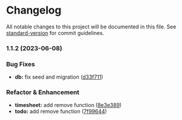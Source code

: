 # Changelog

All notable changes to this project will be documented in this file. See [standard-version](https://github.com/conventional-changelog/standard-version) for commit guidelines.

### 1.1.2 (2023-06-08)


### Bug Fixes

* **db:** fix seed and migration ([d33f711](https://github.com/kutay-celebi/ntracker/commit/d33f711ea376662104326976bbeb2ecd93be7d3e))


### Refactor & Enhancement

* **timesheet:** add remove function ([8e3e389](https://github.com/kutay-celebi/ntracker/commit/8e3e389d20514bcd37b7a3ae2166f60741feeeb0))
* **todo:** add remove function ([7f99644](https://github.com/kutay-celebi/ntracker/commit/7f996446180af687dccb33045eb2e9abdb6d2ab7))
